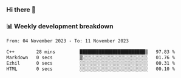 ### Hi there 👋

### 📊 Weekly development breakdown
<!--START_SECTION:waka-->

```txt
From: 04 November 2023 - To: 11 November 2023

C++        28 mins         ████████████████████████▒   97.83 %
Markdown   0 secs          ▒░░░░░░░░░░░░░░░░░░░░░░░░   01.76 %
Ezhil      0 secs          ░░░░░░░░░░░░░░░░░░░░░░░░░   00.31 %
HTML       0 secs          ░░░░░░░░░░░░░░░░░░░░░░░░░   00.10 %
```

<!--END_SECTION:waka-->
